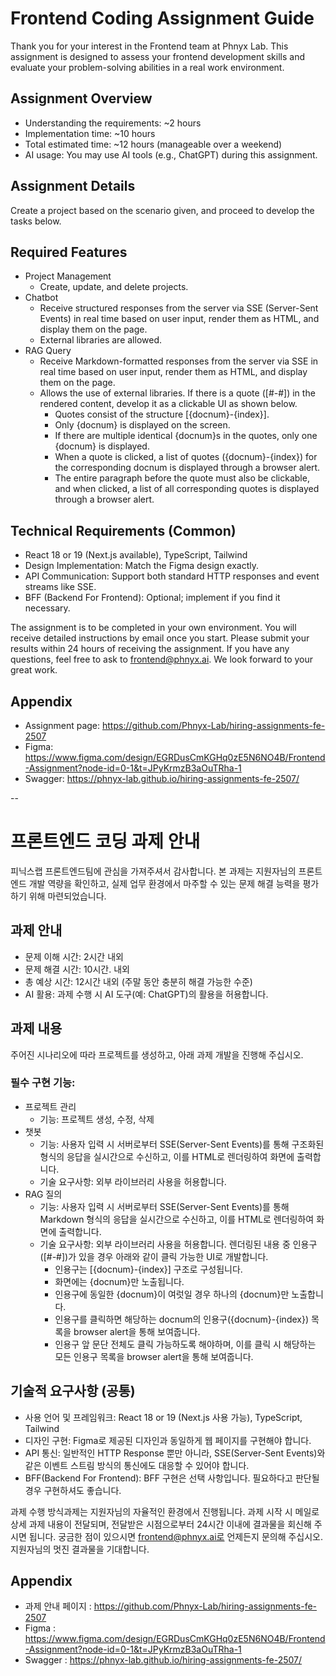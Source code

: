 # Frontend Coding Assignment Guide

Thank you for your interest in the Frontend team at Phnyx Lab. This assignment is designed to assess your frontend development skills and evaluate your problem-solving abilities in a real work environment.

## Assignment Overview
- Understanding the requirements: ~2 hours
- Implementation time: ~10 hours
- Total estimated time: ~12 hours (manageable over a weekend)
- AI usage: You may use AI tools (e.g., ChatGPT) during this assignment.

## Assignment Details

Create a project based on the scenario given, and proceed to develop the tasks below.

## Required Features
- Project Management
  - Create, update, and delete projects.
- Chatbot
  - Receive structured responses from the server via SSE (Server-Sent Events) in real time based on user input, render them as HTML, and display them on the page.
  - External libraries are allowed.
- RAG Query
  - Receive Markdown-formatted responses from the server via SSE in real time based on user input, render them as HTML, and display them on the page.
  - Allows the use of external libraries. If there is a quote ([#-#]) in the rendered content, develop it as a clickable UI as shown below.
    - Quotes consist of the structure [{docnum}-{index}].
    - Only {docnum} is displayed on the screen.
    - If there are multiple identical {docnum}s in the quotes, only one {docnum} is displayed.
    - When a quote is clicked, a list of quotes ({docnum}-{index}) for the corresponding docnum is displayed through a browser alert.
    - The entire paragraph before the quote must also be clickable, and when clicked, a list of all corresponding quotes is displayed through a browser alert.

## Technical Requirements (Common)
- React 18 or 19 (Next.js available), TypeScript, Tailwind
- Design Implementation: Match the Figma design exactly.
- API Communication: Support both standard HTTP responses and event streams like SSE.
- BFF (Backend For Frontend): Optional; implement if you find it necessary.

The assignment is to be completed in your own environment. You will receive detailed instructions by email once you start. Please submit your results within 24 hours of receiving the assignment. If you have any questions, feel free to ask to frontend@phnyx.ai. We look forward to your great work.

## Appendix
- Assignment page: https://github.com/Phnyx-Lab/hiring-assignments-fe-2507
- Figma: https://www.figma.com/design/EGRDusCmKGHq0zE5N6NO4B/Frontend-Assignment?node-id=0-1&t=JPyKrmzB3aOuTRha-1
- Swagger: https://phnyx-lab.github.io/hiring-assignments-fe-2507/

--

# 프론트엔드 코딩 과제 안내
피닉스랩 프론트엔드팀에 관심을 가져주셔서 감사합니다. 본 과제는 지원자님의 프론트엔드 개발 역량을 확인하고, 실제 업무 환경에서 마주할 수 있는 문제 해결 능력을 평가하기 위해 마련되었습니다.
## 과제 안내
- 문제 이해 시간: 2시간 내외
- 문제 해결 시간: 10시간. 내외
- 총 예상 시간: 12시간 내외 (주말 동안 충분히 해결 가능한 수준)
- AI 활용: 과제 수행 시 AI 도구(예: ChatGPT)의 활용을 허용합니다.
## 과제 내용
주어진 시나리오에 따라 프로젝트를 생성하고, 아래 과제 개발을 진행해 주십시오.
### 필수 구현 기능:
- 프로젝트 관리
  - 기능: 프로젝트 생성, 수정, 삭제
- 챗봇
  - 기능: 사용자 입력 시 서버로부터 SSE(Server-Sent Events)를 통해 구조화된 형식의 응답을 실시간으로 수신하고, 이를 HTML로 렌더링하여 화면에 출력합니다.
  - 기술 요구사항: 외부 라이브러리 사용을 허용합니다.
- RAG 질의
  - 기능: 사용자 입력 시 서버로부터 SSE(Server-Sent Events)를 통해 Markdown 형식의 응답을 실시간으로 수신하고, 이를 HTML로 렌더링하여 화면에 출력합니다.
  - 기술 요구사항: 외부 라이브러리 사용을 허용합니다. 렌더링된 내용 중 인용구([#-#])가 있을 경우 아래와 같이 클릭 가능한 UI로 개발합니다.
    - 인용구는 [{docnum}-{index}] 구조로 구성됩니다.
    - 화면에는 {docnum}만 노출됩니다.
    - 인용구에 동일한 {docnum}이 여럿일 경우 하나의 {docnum}만 노출합니다.
    - 인용구를 클릭하면 해당하는 docnum의 인용구({docnum}-{index}) 목록을 browser alert을 통해 보여줍니다.
    - 인용구 앞 문단 전체도 클릭 가능하도록 해야하며, 이를 클릭 시 해당하는 모든 인용구 목록을 browser alert을 통해 보여줍니다.
## 기술적 요구사항 (공통)
- 사용 언어 및 프레임워크: React 18 or 19 (Next.js 사용 가능), TypeScript, Tailwind
- 디자인 구현: Figma로 제공된 디자인과 동일하게 웹 페이지를 구현해야 합니다.
- API 통신: 일반적인 HTTP Response 뿐만 아니라, SSE(Server-Sent Events)와 같은 이벤트 스트림 방식의 통신에도 대응할 수 있어야 합니다.
- BFF(Backend For Frontend): BFF 구현은 선택 사항입니다. 필요하다고 판단될 경우 구현하셔도 좋습니다.
  
과제 수행 방식과제는 지원자님의 자율적인 환경에서 진행됩니다. 과제 시작 시 메일로 상세 과제 내용이 전달되며, 전달받은 시점으로부터 24시간 이내에 결과물을 회신해 주시면 됩니다. 궁금한 점이 있으시면 frontend@phnyx.ai로 언제든지 문의해 주십시오. 지원자님의 멋진 결과물을 기대합니다.

## Appendix
- 과제 안내 페이지 : https://github.com/Phnyx-Lab/hiring-assignments-fe-2507
- Figma : https://www.figma.com/design/EGRDusCmKGHq0zE5N6NO4B/Frontend-Assignment?node-id=0-1&t=JPyKrmzB3aOuTRha-1
- Swagger : https://phnyx-lab.github.io/hiring-assignments-fe-2507/
